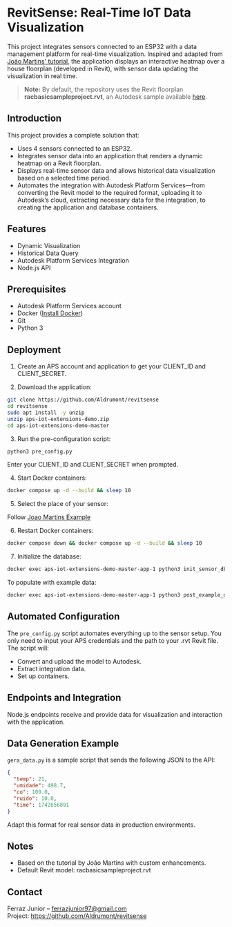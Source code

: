 # RevitSense: Real-Time IoT Data Visualization

This project integrates sensors connected to an ESP32 with a data management platform for real-time visualization. Inspired and adapted from [João Martins' tutorial](https://joaomartins-callmejohn.github.io/iot-sample-tutorial/), the application displays an interactive heatmap over a house floorplan (developed in Revit), with sensor data updating the visualization in real time.

> **Note:** By default, the repository uses the Revit floorplan **racbasicsampleproject.rvt**, an Autodesk sample available [here](https://help.autodesk.com/view/RVT/2024/ENU/?guid=GUID-61EF2F22-3A1F-4317-B925-1E85F138BE88).


## Introduction

This project provides a complete solution that:

- Uses 4 sensors connected to an ESP32.
- Integrates sensor data into an application that renders a dynamic heatmap on a Revit floorplan.
- Displays real-time sensor data and allows historical data visualization based on a selected time period.
- Automates the integration with Autodesk Platform Services—from converting the Revit model to the required format, uploading it to Autodesk’s cloud, extracting necessary data for the integration, to creating the application and database containers.

## Features

- Dynamic Visualization
- Historical Data Query
- Autodesk Platform Services Integration
- Node.js API

## Prerequisites

- Autodesk Platform Services account
- Docker ([Install Docker](https://docs.docker.com/get-docker/))
- Git
- Python 3

## Deployment

1. Create an APS account and application to get your CLIENT_ID and CLIENT_SECRET.

2. Download the application:

```bash
git clone https://github.com/Aldrumont/revitsense
cd revitsense
sudo apt install -y unzip
unzip aps-iot-extensions-demo.zip
cd aps-iot-extensions-demo-master
```

3. Run the pre-configuration script:

```bash
python3 pre_config.py
```
Enter your CLIENT_ID and CLIENT_SECRET when prompted.

4. Start Docker containers:

```bash
docker compose up -d --build && sleep 10
```

5. Select the place of your sensor:

Follow [Joao Martins Example](https://joaomartins-callmejohn.github.io/iot-sample-tutorial/adapting/home/#ajustando-os-sensores)

6. Restart Docker containers:

```bash
docker compose down && docker compose up -d --build && sleep 10
```

7. Initialize the database:

```bash
docker exec aps-iot-extensions-demo-master-app-1 python3 init_sensor_db.py && sleep 5
```
To populate with example data:

```bash
docker exec aps-iot-extensions-demo-master-app-1 python3 post_example_data.py
```

## Automated Configuration

The `pre_config.py` script automates everything up to the sensor setup. You only need to input your APS credentials and the path to your .rvt Revit file. The script will:

- Convert and upload the model to Autodesk.
- Extract integration data.
- Set up containers.

## Endpoints and Integration

Node.js endpoints receive and provide data for visualization and interaction with the application.

## Data Generation Example

`gera_data.py` is a sample script that sends the following JSON to the API:

```json
{
  "temp": 21,
  "umidade": 498.7,
  "co": 100.0,
  "ruido": 10.0,
  "time": 1742656891
}
```

Adapt this format for real sensor data in production environments.

## Notes

- Based on the tutorial by João Martins with custom enhancements.
- Default Revit model: racbasicsampleproject.rvt

## Contact

Ferraz Junior – ferrazjunior97@gmail.com  
Project: https://github.com/Aldrumont/revitsense